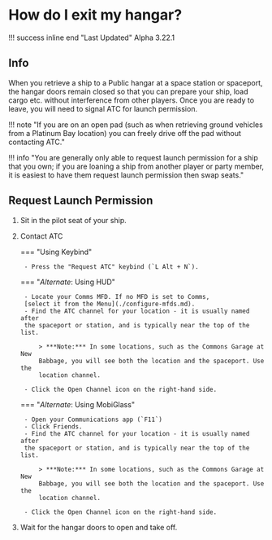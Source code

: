 # How do I exit my hangar?

!!! success inline end "Last Updated"
    Alpha 3.22.1

## Info

When you retrieve a ship to a Public hangar at a space station or spaceport,
the hangar doors remain closed so that you can prepare your ship, load cargo
etc. without interference from other players. Once you are ready to leave, you
will need to signal ATC for launch permission.

<!-- markdownlint-disable-next-line MD013 -->
!!! note "If you are on an open pad (such as when retrieving ground vehicles from a Platinum Bay location) you can freely drive off the pad without contacting ATC."

<!-- markdownlint-disable-next-line MD013 -->
!!! info "You are generally only able to request launch permission for a ship that you own; if you are loaning a ship from another player or party member, it is easiest to have them request launch permission then swap seats."

## Request Launch Permission

1. Sit in the pilot seat of your ship.

2. Contact ATC

    === "Using Keybind"

        - Press the "Request ATC" keybind (`L Alt + N`).

    === "*Alternate*: Using HUD"

        - Locate your Comms MFD. If no MFD is set to Comms,
        [select it from the Menu](./configure-mfds.md).
        - Find the ATC channel for your location - it is usually named after
        the spaceport or station, and is typically near the top of the list.

            > ***Note:*** In some locations, such as the Commons Garage at New
            Babbage, you will see both the location and the spaceport. Use the
            location channel.

        - Click the Open Channel icon on the right-hand side.

    === "*Alternate*: Using MobiGlass"

        - Open your Communications app (`F11`)
        - Click Friends.
        - Find the ATC channel for your location - it is usually named after
        the spaceport or station, and is typically near the top of the list.

            > ***Note:*** In some locations, such as the Commons Garage at New
            Babbage, you will see both the location and the spaceport. Use the
            location channel.
            
        - Click the Open Channel icon on the right-hand side.

3. Wait for the hangar doors to open and take off.
